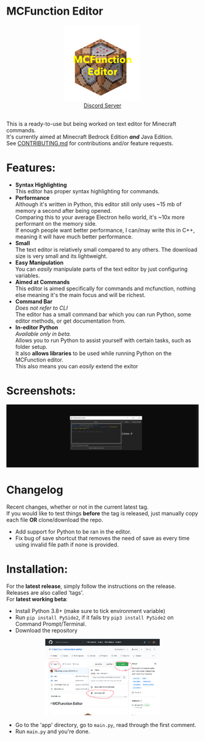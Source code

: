 # MCFunction Editor

<div align="center">
  <img src="https://raw.githubusercontent.com/VideoCarp/mcfunction-editor/main/repo/42F1B69E-6C0E-4E06-903C-E609D94D9245.png" height=200 width=200>
  <br>
  <a href="https://discord.gg/sTUFucA5xU">Discord Server</a>
</div>
<br>

This is a ready-to-use but being worked on text editor for Minecraft commands.<br>
It's currently aimed at Minecraft Bedrock Edition ***and*** Java Edition.<br>
See [CONTRIBUTING.md](https://github.com/VideoCarp/mcfunction-editor/blob/main/CONTRIBUTING.md) for contributions
and/or feature requests.
# Features:
* __Syntax Highlighting__<br>
This editor has proper syntax highlighting for commands.
* __Performance__<br>
Although it's written in Python, this editor still only uses ~15 mb of memory a second after being opened.<br>
Comparing this to your average Electron hello world, it's ~10x more performant on the memory side.<br>
If enough people want better performance, I can/may write this in C++, meaning it will have much better performance.
* __Small__<br>
The text editor is relatively small compared to any others. The download size is very small and its lightweight.
* __Easy Manipulation__<br>
You can *easily* manipulate parts of the text editor by just configuring variables.
* __Aimed at Commands__<br>
This editor is aimed specifically for commands and mcfunction, nothing else meaning it's the main focus and will be richest.
* __Command Bar__<br>
*Does not refer to CLI*<br>
The editor has a small command bar which you can run Python, some editor methods, or get documentation from.<br>
* __In-editor Python__<br>
*Available only in beta.*<br>
Allows you to run Python to assist yourself with certain tasks, such as folder setup.<br>
It also **allows libraries** to be used while running Python on the MCFunction editor.<br>
This also means you can *easily* extend the exitor
# Screenshots:

<img src="https://github.com/VideoCarp/mcfunction-editor/blob/main/repo/img.png?raw=true">

# Changelog
Recent changes, whether or not in the current latest tag.<br>
If you would like to test things **before** the tag is released, just manually copy each file **OR** clone/download the repo.
* Add support for Python to be ran in the editor.
* Fix bug of save shortcut that removes the need of save as every time using invalid file path if none is provided.
# Installation:
For the **latest release**, simply follow the instructions on the release. Releases are also called 'tags'.<br>
For **latest working beta**:
* Install Python 3.8+ (make sure to tick environment variable)
* Run `pip install PySide2`, if it fails try `pip3 install PySide2` on Command Prompt/Terminal.
* Download the repository

<div align="center">
    <img src="https://raw.githubusercontent.com/VideoCarp/mcfunction-editor/main/repo/6B35181E-CBCF-43CC-A4A9-BA08CCF4D083.jpeg" width=300 height=200>
</div>

* Go to the 'app' directory, go to `main.py`, read through the first comment.
* Run `main.py` and you're done.
